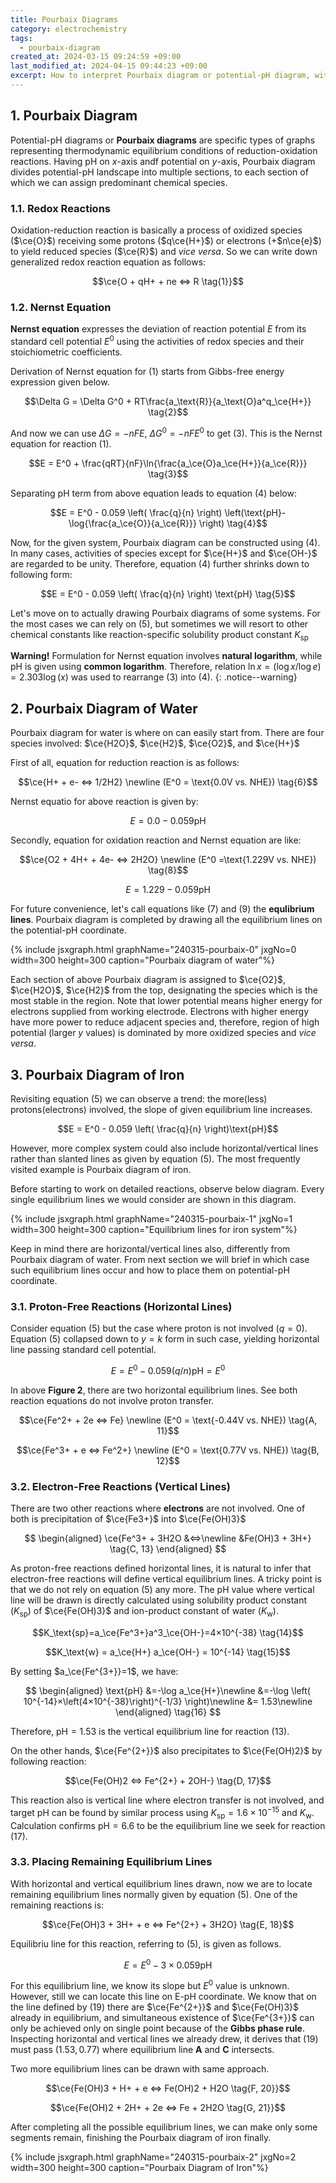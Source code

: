 ```yaml
---
title: Pourbaix Diagrams
category: electrochemistry
tags:
  - pourbaix-diagram
created_at: 2024-03-15 09:24:59 +09:00
last_modified_at: 2024-04-15 09:44:23 +09:00
excerpt: How to interpret Pourbaix diagram or potential-pH diagram, with step-by-step instruction to draw ones for water and iron system.
---
```


## 1. Pourbaix Diagram

Potential-pH diagrams or **Pourbaix diagrams** are specific types of graphs representing thermodynamic equilibrium conditions of reduction-oxidation reactions.  Having pH on $x$-axis andf potential on $y$-axis, Pourbaix diagram divides potential-pH landscape into multiple sections, to each section of which we can assign predominant chemical species.

### 1.1. Redox Reactions

Oxidation-reduction reaction is basically a process of oxidized species ($\ce{O}$) receiving some protons ($q\ce{H+}$) or electrons (+$n\ce{e}$) to yield reduced species ($\ce{R}$) and *vice versa*.  So we can write down generalized redox reaction equation as follows:

$$\ce{O + qH+ + ne <=> R \tag{1}}$$

### 1.2. Nernst Equation

**Nernst equation** expresses the deviation of reaction potential $E$ from its standard cell potential $E^0$ using the activities of redox species and their stoichiometric coefficients. 

Derivation of Nernst equation for $(1)$ starts from Gibbs-free energy expression given below.

$$\Delta G = \Delta G^0 + RT\frac{a_\text{R}}{a_\text{O}a^q_\ce{H+}} \tag{2}$$

And now we can use $\Delta G = -nFE$, $\Delta G^0 = -nFE^0$ to get $(3)$.  This is the Nernst equation for reaction $(1)$.

$$E = E^0 + \frac{qRT}{nF}\ln{\frac{a_\ce{O}a_\ce{H+}}{a_\ce{R}}} \tag{3}$$

Separating pH term from above equation leads to equation $(4)$ below:

$$E = E^0 - 0.059 \left( \frac{q}{n} \right) \left(\text{pH}-\log{\frac{a_\ce{O}}{a_\ce{R}}} \right) \tag{4}$$

Now, for the given system, Pourbaix diagram can be constructed using $(4)$.  In many cases, activities of species except for $\ce{H+}$ and $\ce{OH-}$ are regarded to be unity.  Therefore, equation $(4)$ further shrinks down to following form: 

$$E = E^0 - 0.059 \left( \frac{q}{n} \right) \text{pH} \tag{5}$$

Let's move on to actually drawing Pourbaix diagrams of some systems.  For the most cases we can rely on $(5)$, but sometimes we will resort to other chemical constants like reaction-specific solubility product constant $K_\text{sp}$

**Warning!**  Formulation for Nernst equation involves **natural logarithm**, while pH is given using **common logarithm**.  Therefore, relation $\ln{x} = (\log x/\log e) = 2.303\log(x)$ was used to rearrange $(3)$ into $(4)$.
{: .notice--warning}

## 2. Pourbaix Diagram of Water

Pourbaix diagram for water is where on can easily start from.  There are four species involved:  $\ce{H2O}$, $\ce{H2}$, $\ce{O2}$, and $\ce{H+}$

First of all, equation for reduction reaction is as follows:

$$\ce{H+ + e- <=> 1/2H2} \newline (E^0 = \text{0.0V vs. NHE}) \tag{6}$$

Nernst equatio for above reaction is given by:

$$E = 0.0 - 0.059\text{pH} \tag{7}$$

Secondly, equation for oxidation reaction and Nernst equation are like:

$$\ce{O2 + 4H+ + 4e- <=> 2H2O} \newline (E^0 =\text{1.229V vs. NHE}) \tag{8}$$

$$E = 1.229 - 0.059\text{pH} \tag{9}$$

For future convenience, let's call equations like $(7)$ and $(9)$ the **equlibrium lines**.  Pourbaix diagram is completed by drawing all the equilibrium lines on the potential-pH coordinate.

{% include jsxgraph.html graphName="240315-pourbaix-0" jxgNo=0 width=300 height=300 caption="Pourbaix diagram of water"%}

Each section of above Pourbaix diagram is assigned to $\ce{O2}$, $\ce{H2O}$, $\ce{H2}$ from the top, designating the species which is the most stable in the region. Note that lower potential means higher energy for electrons supplied from working electrode.  Electrons with higher energy have more power to reduce adjacent species and, therefore, region of high potential (larger $y$ values) is dominated by more oxidized species and *vice versa*.

## 3. Pourbaix Diagram of Iron

Revisiting equation $(5)$ we can observe a trend: the more(less) protons(electrons) involved, the slope of given equilibrium line increases.

$$E = E^0 - 0.059 \left( \frac{q}{n} \right)\text{pH}$$

However, more complex system could also include horizontal/vertical lines rather than slanted lines as given by equation $(5)$.  The most frequently visited example is Pourbaix diagram of iron.

Before starting to work on detailed reactions, observe below diagram.  Every single equilibrium lines we would consider are shown in this diagram.

{% include jsxgraph.html graphName="240315-pourbaix-1" jxgNo=1 width=300 height=300 caption="Equilibrium lines for iron system"%}

Keep in mind there are horizontal/vertical lines also, differently from Pourbaix diagram of water.  From next section we will brief in which case such equilibrium lines occur and how to place them on potential-pH coordinate.

### 3.1. Proton-Free Reactions (Horizontal Lines)

Consider equation $(5)$ but the case where proton is not involved ($q=0$).  Equation $(5)$ collapsed down to $y=k$ form in such case, yielding horizontal line passing standard cell potential.

$$E = E^0 - 0.059(q/n)\text{pH} \tag{9} = E^0$$

In above **Figure 2**, there are two horizontal equilibrium lines.  See both reaction equations do not involve proton transfer.

$$\ce{Fe^2+ + 2e <=> Fe} \newline (E^0 = \text{-0.44V vs. NHE}) \tag{A, 11}$$

$$\ce{Fe^3+ + e <=> Fe^2+} \newline (E^0 = \text{0.77V vs. NHE}) \tag{B, 12}$$

### 3.2. Electron-Free Reactions (Vertical Lines)

There are two other reactions where **electrons** are not involved.  One of both is precipitation of $\ce{Fe3+}$ into $\ce{Fe(OH)3}$

$$
\begin{aligned}
\ce{Fe^3+ + 3H2O &<=>\newline
&Fe(OH)3 + 3H+} \tag{C, 13}
\end{aligned}
$$

As proton-free reactions defined horizontal lines, it is natural to infer that electron-free reactions will define vertical equilibrium lines.  A tricky point is that we do not rely on equation $(5)$ any more.  The pH value where vertical line will be drawn is directly calculated using solubility product constant ($K_\text{sp}$) of $\ce{Fe(OH)3}$ and ion-product constant of water ($K_\text{w}$).

$$K_\text{sp}=a_\ce{Fe^3+}a^3_\ce{OH-}=4×10^{-38} \tag{14}$$

$$K_\text{w} = a_\ce{H+} a_\ce{OH-} = 10^{-14} \tag{15}$$


By setting $a_\ce{Fe^{3+}}=1$, we have:

$$
\begin{aligned}
\text{pH}
&=-\log a_\ce{H+}\newline
&=-\log \left( 10^{-14}×\left(4×10^{-38}\right)^{-1/3} \right)\newline
&= 1.53\newline
\end{aligned}
\tag{16}
$$

Therefore, $\text{pH} = 1.53$ is the vertical equilibrium line for reaction $(13)$.

On the other hands, $\ce{Fe^{2+}}$ also precipitates to $\ce{Fe(OH)2}$ by following reaction:

$$\ce{Fe(OH)2 <=> Fe^{2+} + 2OH-} \tag{D, 17}$$

This reaction also is vertical line where electron transfer is not involved, and target pH can be found by similar process using $K_\text{sp} = 1.6×10^{-15}$ and $K_\text{w}$.  Calculation confirms $\text{pH} = 6.6$ to be the equilibrium line we seek for reaction $(17)$.

### 3.3. Placing Remaining Equilibrium Lines

With horizontal and vertical equilibrium lines drawn, now we are to locate remaining equilibrium lines normally given by equation $(5)$.  One of the remaining reactions is:

$$\ce{Fe(OH)3 + 3H+ + e <=> Fe^{2+} + 3H2O} \tag{E, 18}$$

Equilibriu line for this reaction, referring to $(5)$, is given as follows.

$$E = E^0 - 3×0.059\text{pH} \tag{19}$$

For this equilibrium line, we know its slope but $E^0$ value is unknown.  However, still we can locate this line on E-pH coordinate.  We know that on the line defined by $(19)$ there are $\ce{Fe^{2+}}$ and $\ce{Fe(OH)3}$ already in equilibrium, and simultaneous existence of $\ce{Fe^{3+}}$ can only be achieved only on single point because of the **Gibbs phase rule**.  Inspecting horizontal and vertical lines we already drew, it derives that $(19)$ must pass $(1.53, 0.77)$ where equilibrium line **A** and **C** intersects.

Two more equilibrium lines can be drawn with same approach.

$$\ce{Fe(OH)3 + H+ + e <=> Fe(OH)2 + H2O \tag{F, 20}}$$

$$\ce{Fe(OH)2 + 2H+ + 2e <=> Fe + 2H2O \tag{G, 21}}$$

After completing all the possible equilibrium lines, we can make only some segments remain, finishing the Pourbaix diagram of iron finally.

{% include jsxgraph.html graphName="240315-pourbaix-2" jxgNo=2 width=300 height=300 caption="Pourbaix Diagram of Iron"%}